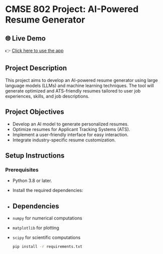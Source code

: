 # CMSE 802 Project: AI-Powered Resume Generator

## 🌐 Live Demo

👉 [Click here to use the app](https://v0-ai-resume-builder-d2ctp4ruk-himanshis-projects-93369bd3.vercel.app/)

## Project Description
This project aims to develop an AI-powered resume generator using large language models (LLMs) and machine learning techniques. The tool will generate optimized and ATS-friendly resumes tailored to user job experiences, skills, and job descriptions.

## Project Objectives
- Develop an AI model to generate personalized resumes.
- Optimize resumes for Applicant Tracking Systems (ATS).
- Implement a user-friendly interface for easy interaction.
- Integrate industry-specific resume customization.

## Setup Instructions

### Prerequisites
- Python 3.8 or later.
- Install the required dependencies:
- ## Dependencies

- `numpy` for numerical computations
- `matplotlib` for plotting
- `scipy` for scientific computations
  ```bash
  pip install -r requirements.txt

